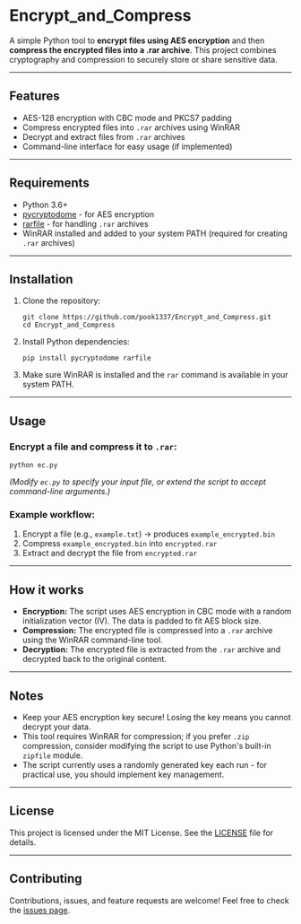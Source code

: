 
# Encrypt_and_Compress

A simple Python tool to **encrypt files using AES encryption** and then **compress the encrypted files into a .rar archive**. This project combines cryptography and compression to securely store or share sensitive data.

---

## Features

- AES-128 encryption with CBC mode and PKCS7 padding  
- Compress encrypted files into `.rar` archives using WinRAR  
- Decrypt and extract files from `.rar` archives  
- Command-line interface for easy usage (if implemented)  

---

## Requirements

- Python 3.6+  
- [pycryptodome](https://pycryptodome.readthedocs.io/en/latest/) - for AES encryption  
- [rarfile](https://rarfile.readthedocs.io/en/latest/) - for handling `.rar` archives  
- WinRAR installed and added to your system PATH (required for creating `.rar` archives)  

---

## Installation

1. Clone the repository:

   ```
   git clone https://github.com/pook1337/Encrypt_and_Compress.git
   cd Encrypt_and_Compress
   ```

2. Install Python dependencies:

   ```
   pip install pycryptodome rarfile
   ```

3. Make sure WinRAR is installed and the `rar` command is available in your system PATH.

---

## Usage

### Encrypt a file and compress it to `.rar`:

```
python ec.py
```

*(Modify `ec.py` to specify your input file, or extend the script to accept command-line arguments.)*

### Example workflow:

1. Encrypt a file (e.g., `example.txt`) → produces `example_encrypted.bin`  
2. Compress `example_encrypted.bin` into `encrypted.rar`  
3. Extract and decrypt the file from `encrypted.rar`  

---

## How it works

- **Encryption:** The script uses AES encryption in CBC mode with a random initialization vector (IV). The data is padded to fit AES block size.  
- **Compression:** The encrypted file is compressed into a `.rar` archive using the WinRAR command-line tool.  
- **Decryption:** The encrypted file is extracted from the `.rar` archive and decrypted back to the original content.

---

## Notes

- Keep your AES encryption key secure! Losing the key means you cannot decrypt your data.  
- This tool requires WinRAR for compression; if you prefer `.zip` compression, consider modifying the script to use Python's built-in `zipfile` module.  
- The script currently uses a randomly generated key each run - for practical use, you should implement key management.

---

## License

This project is licensed under the MIT License. See the [LICENSE](LICENSE) file for details.

---

## Contributing

Contributions, issues, and feature requests are welcome! Feel free to check the [issues page](https://github.com/pook1337/Encrypt_and_Compress/issues).

